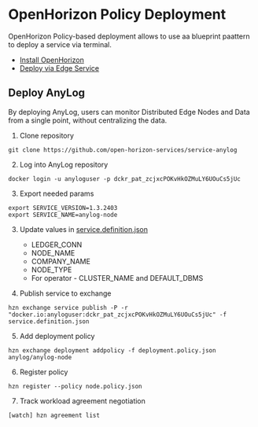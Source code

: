 # OpenHorizon Policy Deployment

OpenHorizon Policy-based deployment allows to use aa blueprint paattern to deploy a service via terminal.

* [Install OpenHorizon](OpenHorizon_install.md)
* [Deploy via Edge Service](OpenHorizon_EdgeService.md)

## Deploy AnyLog

By deploying AnyLog, users can monitor Distributed Edge Nodes and Data from a single point, without centralizing the data.

1. Clone repository 
```shell
git clone https://github.com/open-horizon-services/service-anylog
```

2. Log into AnyLog repository
```shell
docker login -u anyloguser -p dckr_pat_zcjxcPOKvHkOZMuLY6UOuCs5jUc
```

3. Export needed params
```shell
export SERVICE_VERSION=1.3.2403
export SERVICE_NAME=anylog-node
```

3. Update values in [service.definition.json](policy_deployment%2Fservice.definition.json)
   * LEDGER_CONN 
   * NODE_NAME 
   * COMPANY_NAME
   * NODE_TYPE
   * For operator - CLUSTER_NAME and DEFAULT_DBMS
   
4. Publish service to exchange 
```shell
hzn exchange service publish -P -r "docker.io:anyloguser:dckr_pat_zcjxcPOKvHkOZMuLY6UOuCs5jUc" -f service.definition.json
```

5. Add deployment policy 
```shell
hzn exchange deployment addpolicy -f deployment.policy.json anylog/anylog-node
```

6. Register policy
```shell
hzn register --policy node.policy.json
```

7. Track workload agreement negotiation
```shell
[watch] hzn agreement list
```
